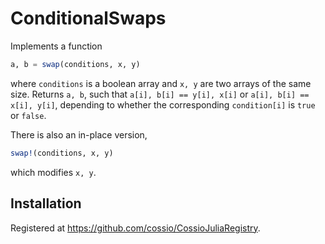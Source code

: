 # ConditionalSwaps

Implements a function

```julia
a, b = swap(conditions, x, y)
```

where `conditions` is a boolean array and `x, y` are two arrays of the same size. Returns `a, b`, such that `a[i], b[i] == y[i], x[i]` or `a[i], b[i] == x[i], y[i]`, depending to whether the corresponding `condition[i]` is `true` or `false`.

There is also an in-place version,

```julia
swap!(conditions, x, y)
```

which modifies `x, y`.

## Installation

Registered at https://github.com/cossio/CossioJuliaRegistry.